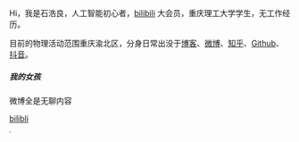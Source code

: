 Hi，我是石浩良，人工智能初心者，[bilibili](https://www.bilibili.com/) 大会员，重庆理工大学学生，无工作经历。

目前的物理活动范围重庆渝北区，分身日常出没于[博客](https://roroliang.github.io)、[微博](https://weibo.com/u/7343228002)、[知乎](https://www.zhihu.com/people/qing-feng-bu-wen-yan-yu-20-3)、[Github](https://github.com/roroliang)、[抖音](https://www.douyin.com/user/MS4wLjABAAAApmZgLWPLhWoW1ygfGgF-pfmF8TOIFWtrQ-nIFMVuQEo)。





##### 我的女孩

微博全是无聊内容

[bilibli](https://space.bilibili.com/502664433)

<img src="https://roroliang.github.io/img/wife.jpg" style="zoom:20%;" />










